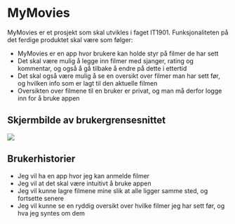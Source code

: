 # MyMovies

MyMovies er et prosjekt som skal utvikles i faget IT1901. Funksjonaliteten på det ferdige produktet skal være som følger:

- MyMovies er en app hvor brukere kan holde styr på filmer de har sett
- Det skal være mulig å legge inn filmer med sjanger, rating og kommentar, og også å gå tilbake å endre på dette i ettertid
- Det skal også være mulig å se en oversikt over filmer man har sett før, og hvilken info som er lagt til den aktuelle filmen
- Oversikten over filmene til en bruker er privat, og man må derfor logge inn for å bruke appen

## Skjermbilde av brukergrensesnittet

![](https://scontent-arn2-1.xx.fbcdn.net/v/t1.15752-9/119684474_624892344896990_3202801797249048090_n.png?_nc_cat=111&_nc_sid=b96e70&_nc_ohc=BuEpv4J7G1sAX-2UZPZ&_nc_ht=scontent-arn2-1.xx&oh=b5432fe1ac159ef024d5e30d7bbb0890&oe=5F876DD4)

## Brukerhistorier
- Jeg vil ha en app hvor jeg kan anmelde filmer
- Jeg vil at det skal være intuitivt å bruke appen
- Jeg vil kunne lagre filmene mine slik at alle ligger samme sted, og fortsette senere
- Jeg vil kunne se en ryddig oversikt over hvilke filmer jeg har sett før, og hva jeg syntes om dem
